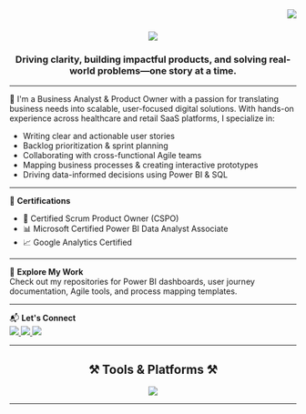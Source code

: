 <img align="right" src="https://visitor-badge.laobi.icu/badge?page_id=AG211695.AG211695" />

<h1 align="center">
  <img src="https://readme-typing-svg.herokuapp.com/?font=Righteous&size=35&center=true&vCenter=true&width=500&height=70&duration=4000&lines=Hi+There!+👋;+I'm+Susan;+Business+Analyst+|+Product+Owner+|+CSPO+Certified;" />
</h1>

<h3 align="center">Driving clarity, building impactful products, and solving real-world problems—one story at a time.</h3>

---

🎯 I'm a Business Analyst & Product Owner with a passion for translating business needs into scalable, user-focused digital solutions. With hands-on experience across healthcare and retail SaaS platforms, I specialize in:

- Writing clear and actionable user stories
- Backlog prioritization & sprint planning
- Collaborating with cross-functional Agile teams
- Mapping business processes & creating interactive prototypes
- Driving data-informed decisions using Power BI & SQL

---

📌 **Certifications**  
- 🏅 Certified Scrum Product Owner (CSPO)  
- 📊 Microsoft Certified Power BI Data Analyst Associate  
- 📈 Google Analytics Certified  

---

📂 **Explore My Work**  
Check out my repositories for Power BI dashboards, user journey documentation, Agile tools, and process mapping templates.

---

📬 **Let's Connect**  
<a href="mailto:animonika.raviraj@gmail.com">
  <img src="https://img.shields.io/badge/Gmail-333333?style=for-the-badge&logo=gmail&logoColor=red" />
</a>
<a href="https://www.linkedin.com/in/amsr2195/" target="_blank">
  <img src="https://img.shields.io/badge/LinkedIn-0077B5?style=for-the-badge&logo=linkedin&logoColor=white" />
</a>
<a href="https://amsr-analytics.carrd.co/" target="_blank">
  <img src="https://img.shields.io/badge/Portfolio-FF5722?style=for-the-badge&logo=notion&logoColor=white" />
</a>

---

<h2 align="center">⚒️ Tools & Platforms ⚒️</h2>
<p align="center">
  <img src="https://skillicons.dev/icons?i=sql,azure,aws,jira,confluence,figma,tableau,postman,python,vscode,github,git" />
</p>

---


